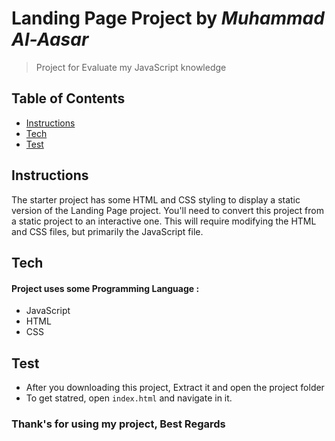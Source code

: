 # Landing Page Project by _Muhammad Al-Aasar_
> Project for Evaluate my JavaScript knowledge

## Table of Contents

* [Instructions](#instructions)
* [Tech](#tech)
* [Test](#tech)

## Instructions

The starter project has some HTML and CSS styling to display a static version of the Landing Page project. You'll need to convert this project from a static project to an interactive one. This will require modifying the HTML and CSS files, but primarily the JavaScript file.

## Tech 
#### Project uses some Programming Language :

- JavaScript
- HTML
- CSS

## Test

- After you downloading this project, Extract it and open the project folder
- To get statred, open `index.html` and navigate in it.


### Thank's for using my project, Best Regards